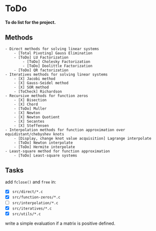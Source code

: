 # ToDo
#### To do list for the project.

## Methods

	- Direct methods for solving linear systems
		- [Total Pivoting] Gauss Elimination
		- [ToDo] LU Factorization
			- [ToDo] Cholesky Factorization
			- [ToDo] Doolittle Factorization
		- [ToDo] QR factorization
	- Iteratives methods for solving linear systems
		- [X] Jacobi method
		- [X] Gauss-Seidel method
		- [X] SOR method
		- [ToCheck] Richardson
	- Recursive methods for function zeros
		- [X] Bisection
		- [X] Chord
		- [ToDo] Muller
		- [X] Newton
		- [X] Newton Quotient
		- [X] Secantes
		- [X] Steffensen
	- Interpolation methods for function approximation over equidistant/chebyshev knots
		- [Display, change knot value acquisition] Lagrange interpolate
		- [ToDo] Newton interpolate
		- [ToDo] Hermite interpolate
	- Least-square method for function approximation
		- [ToDo] Least-square systems
		
## Tasks

add `fclose()` and `free` in:
 - [X] `src/direct/*.c`
 - [X] `src/function-zeros/*.c`
 - [ ] `src/interpolation/*.c`
 - [X] `src/iteratives/*.c`
 - [X] `src/utils/*.c`

write a simple evaluation if a matrix is positive defined.